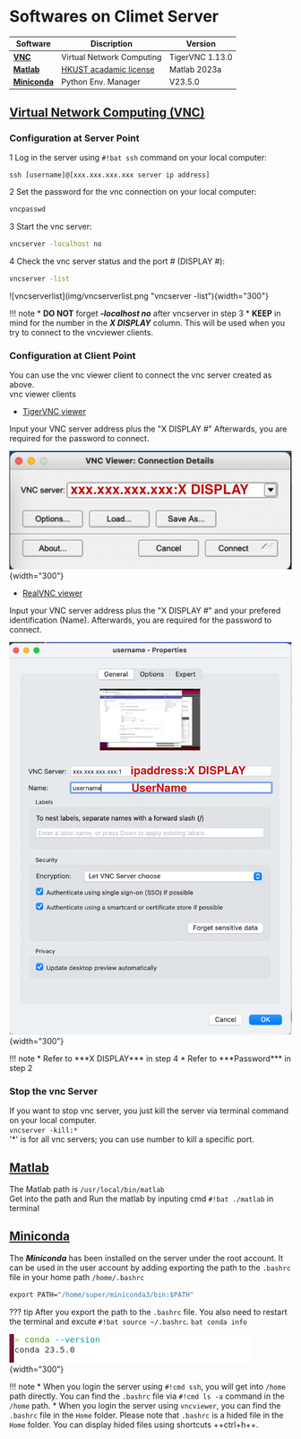# Softwares on Climet Server

| Software     | Discription   | Version    |
| ------------ | ------------- | ------------ |
| [**VNC**](#vnc)| Virtual Network Computing| TigerVNC 1.13.0 |
| [**Matlab**](#matlab)| [HKUST acadamic license](https://download.ust.hk/apps/site/info/matlab2023a.html)  | Matlab 2023a |
| [**Miniconda**](#miniconda)| Python Env. Manager | V23.5.0 |

## [Virtual Network Computing (VNC)](#vnc)

### Configuration at Server Point
1 Log in the server using `#!bat ssh` command on your local computer:

```{ .yaml .no-copy}
ssh [username]@[xxx.xxx.xxx.xxx server ip address]
```

2 Set the password for the vnc connection on your local computer:

```bat 
vncpasswd
```

3 Start the vnc server:

```bat
vncserver -localhost no 
```

4 Check the vnc server status and the port # (DISPLAY #):

```bat
vncserver -list
```

<div class="result" markdown>
![vncserverlist](img/vncserverlist.png "vncserver -list"){width="300"} 
</div>

!!! note
    * **DO NOT** forget ***-localhost no*** after vncserver in step 3
    * **KEEP** in mind for the number in the ***X DISPLAY*** column.
      This will be used when you try to connect to the vncviewer clients.


### Configuration at Client Point

You can use the vnc viewer client to connect the vnc server created as above. <br>
vnc viewer clients <br>

+ [TigerVNC viewer](https://tigervnc.org)
<div class="grid" markdown>
Input your VNC server address plus the "X DISPLAY #"
Afterwards, you are required for the password to connect.

![tigervncviewer](img/tigervnc.png "tigervncviewer"){width="300"}
</div>

+ [RealVNC viewer](https://www.realvnc.com/en/)
<div class="grid" markdown>
Input your VNC server address plus the "X DISPLAY #" and your prefered
identification (Name). Afterwards, you are required for the password to connect.

![realvncviewer](img/realvnc.png "realvncvncviewer"){width="300"}
</div>
!!! note 
    * Refer to ***X DISPLAY*** in step 4 
    * Refer to ***Password*** in step 2


### Stop the vnc Server
If you want to stop vnc server, you just kill the server via terminal command on your local computer. <br>
`vncserver -kill:*` <br>
'*' is for all vnc servers; you can use number to kill a specific port.

        
## [Matlab](#matlab)

The Matlab path is `/usr/local/bin/matlab`   
Get into the path and Run the matlab by inputing cmd `#!bat ./matlab` in terminal

## [Miniconda](#miniconda)

The ***Miniconda*** has been installed on the server under the root account.
It can be used in the user account by adding exporting the path to the `.bashrc` file in
your home path `/home/.bashrc`  

```bat
export PATH="/home/super/miniconda3/bin:$PATH"
```

??? tip
    After you export the path to the `.bashrc` file.
    You also need to restart the terminal and excute `#!bat source ~/.bashrc`.
    ```bat
    conda info
    ```
    <div class="result" markdown>
    ![condacheck](img/condacheck.png "condacheck"){width="300"}
    </div>


!!! note
    * When you login the server using `#!cmd ssh`, you will get into `/home` path directly.
    You can find the `.bashrc` file via `#!cmd ls -a` command in the `/home` path.
    * When you login the server using `vncviewer`, you can find the `.bashrc` file in the
    `Home` folder. Please note that `.bashrc` is a hided file in the `Home` folder.
    You can display hided files using shortcuts ++ctrl+h++.



    

